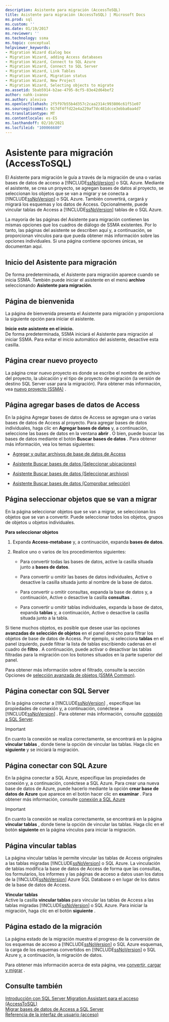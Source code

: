 ```yaml
---
description: Asistente para migración (AccessToSQL)
title: Asistente para migración (AccessToSQL) | Microsoft Docs
ms.prod: sql
ms.custom: ''
ms.date: 01/19/2017
ms.reviewer: ''
ms.technology: ssma
ms.topic: conceptual
helpviewer_keywords:
- Migration Wizard dialog box
- Migration Wizard, adding Access databases
- Migration Wizard, Connect to SQL Azure
- Migration Wizard, Connect to SQL Server
- Migration Wizard, Link Tables
- Migration Wizard, Migration status
- Migration Wizard, New Project
- Migration Wizard, Selecting objects to migrate
ms.assetid: 5bab5914-b2ae-4795-8cf5-83e42d64bef2
author: nahk-ivanov
ms.author: alexiva
ms.openlocfilehash: 2f5f97b55b4d357c2caa2314c993806c61f51e07
ms.sourcegitcommit: 917df4ffd22e4a229af7dc481dcce3ebba0aa4d7
ms.translationtype: MT
ms.contentlocale: es-ES
ms.lasthandoff: 02/10/2021
ms.locfileid: "100066680"
---
```

# <a name="migration-wizard-accesstosql"></a>Asistente para migración (AccessToSQL)
El Asistente para migración le guía a través de la migración de una o varias bases de datos de acceso a [!INCLUDE[ssNoVersion](../../includes/ssnoversion-md.md)] o SQL Azure. Mediante el asistente, se crea un proyecto, se agregan bases de datos al proyecto, se seleccionan los objetos que se van a migrar y se conecta a [!INCLUDE[ssNoVersion](../../includes/ssnoversion-md.md)] o SQL Azure. También convertirá, cargará y migrará los esquemas y los datos de Access. Opcionalmente, puede vincular tablas de Access a [!INCLUDE[ssNoVersion](../../includes/ssnoversion-md.md)] tablas de o SQL Azure.  
  
La mayoría de las páginas del Asistente para migración contienen las mismas opciones que los cuadros de diálogo de SSMA existentes. Por lo tanto, las páginas del asistente se describen aquí y, a continuación, se proporcionan vínculos para que pueda obtener más información sobre las opciones individuales. Si una página contiene opciones únicas, se documentan aquí.  
  
## <a name="starting-the-migration-wizard"></a>Inicio del Asistente para migración  
De forma predeterminada, el Asistente para migración aparece cuando se inicia SSMA. También puede iniciar el asistente en el menú **archivo** seleccionando **Asistente para migración**.  
  
## <a name="welcome-page"></a>Página de bienvenida  
La página de bienvenida presenta el Asistente para migración y proporciona la siguiente opción para iniciar el asistente.  
  
**Inicie este asistente en el inicio.**  
De forma predeterminada, SSMA iniciará el Asistente para migración al iniciar SSMA. Para evitar el inicio automático del asistente, desactive esta casilla.  
  
## <a name="create-new-project-page"></a>Página crear nuevo proyecto  
La página crear nuevo proyecto es donde se escribe el nombre de archivo del proyecto, la ubicación y el tipo de proyecto de migración (la versión de destino SQL Server usar para la migración). Para obtener más información, vea [nuevo proyecto (SSMA)](./new-project-ssma-accesstosql.md) .  
  
## <a name="add-access-databases-page"></a>Página agregar bases de datos de Access  
En la página Agregar bases de datos de Access se agregan una o varias bases de datos de Access al proyecto. Para agregar bases de datos individuales, haga clic en **Agregar bases de datos** y, a continuación, seleccione las bases de datos en la ventana **abrir** . O bien, puede buscar las bases de datos mediante el botón **Buscar bases de datos** . Para obtener más información, vea los temas siguientes:  
  
-   [Agregar y quitar archivos de base de datos de Access](adding-and-removing-access-database-files-accesstosql.md)  
  
-   [Asistente Buscar bases de datos (Seleccionar ubicaciones)](./find-databases-wizard-select-locations-accesstosql.md)  
  
-   [Asistente Buscar bases de datos (Seleccionar archivos)](./find-databases-wizard-select-files-accesstosql.md)  
  
-   [Asistente Buscar bases de datos (Comprobar selección)](./find-databases-wizard-verify-selection-accesstosql.md)  
  
## <a name="select-objects-to-migrate-page"></a>Página seleccionar objetos que se van a migrar  
En la página seleccionar objetos que se van a migrar, se seleccionan los objetos que se van a convertir. Puede seleccionar todos los objetos, grupos de objetos u objetos individuales.  
  
**Para seleccionar objetos**  
  
1.  Expanda **Access-metabase** y, a continuación, expanda **bases de datos**.  
  
2.  Realice uno o varios de los procedimientos siguientes:  
  
    -   Para convertir todas las bases de datos, active la casilla situada junto a **bases de datos**.  
  
    -   Para convertir u omitir las bases de datos individuales, Active o desactive la casilla situada junto al nombre de la base de datos.  
  
    -   Para convertir u omitir consultas, expanda la base de datos y, a continuación, Active o desactive la casilla **consultas** .  
  
    -   Para convertir u omitir tablas individuales, expanda la base de datos, expanda **tablas** y, a continuación, Active o desactive la casilla situada junto a la tabla.  
  
Si tiene muchos objetos, es posible que desee usar las opciones **avanzadas de selección de objetos** en el panel derecho para filtrar los objetos de base de datos de Access. Por ejemplo, si selecciona **tablas** en el panel izquierdo, puede filtrar la lista de tablas escribiendo cadenas en el cuadro de **filtro** . A continuación, puede activar o desactivar las tablas filtradas para la migración con los botones situados en la parte superior del panel.  
  
Para obtener más información sobre el filtrado, consulte la sección Opciones de [selección avanzada de objetos (SSMA Common)](../sybase/advanced-object-selection-sybasetosql.md).  
  
## <a name="connect-to-sql-server-page"></a>Página conectar con SQL Server  
En la página conectar a [!INCLUDE[ssNoVersion](../../includes/ssnoversion-md.md)] , especifique las propiedades de conexión y, a continuación, conéctese a [!INCLUDE[ssNoVersion](../../includes/ssnoversion-md.md)] . Para obtener más información, consulte [conexión a SQL Server](connect-to-sql-server-accesstosql.md).
  
> [!IMPORTANT]  
> En cuanto la conexión se realiza correctamente, se encontrará en la página **vincular tablas** , donde tiene la opción de vincular las tablas. Haga clic en **siguiente** y se iniciará la migración.  
  
## <a name="connect-to-sql-azure-page"></a>Página conectar con SQL Azure  
En la página conectar a SQL Azure, especifique las propiedades de conexión y, a continuación, conéctese a SQL Azure. Para crear una nueva base de datos de Azure, puede hacerlo mediante la opción **crear base de datos de Azure** que aparece en el botón hacer clic en **examinar** . Para obtener más información, consulte [conexión a SQL Azure](connect-to-azure-sql-db-accesstosql.md)  
  
> [!IMPORTANT]  
> En cuanto la conexión se realiza correctamente, se encontrará en la página **vincular tablas** , donde tiene la opción de vincular las tablas. Haga clic en el botón **siguiente** en la página vínculos para iniciar la migración.  
  
## <a name="link-tables-page"></a>Página vincular tablas  
La página vincular tablas le permite vincular las tablas de Access originales a las tablas migradas [!INCLUDE[ssNoVersion](../../includes/ssnoversion-md.md)] o SQL Azure. La vinculación de tablas modifica la base de datos de Access de forma que las consultas, los formularios, los informes y las páginas de acceso a datos usan los datos de la [!INCLUDE[ssNoVersion](../../includes/ssnoversion-md.md)] Azure SQL Database o en lugar de los datos de la base de datos de Access.  
  
**Vincular tablas**  
Active la casilla **vincular tablas** para vincular las tablas de Access a las tablas migradas [!INCLUDE[ssNoVersion](../../includes/ssnoversion-md.md)] o SQL Azure. Para iniciar la migración, haga clic en el botón **siguiente** .  
  
## <a name="migration-status-page"></a>Página estado de la migración  
La página estado de la migración muestra el progreso de la conversión de los esquemas de acceso a [!INCLUDE[ssNoVersion](../../includes/ssnoversion-md.md)] o SQL Azure esquemas, la carga de los esquemas convertidos en [!INCLUDE[ssNoVersion](../../includes/ssnoversion-md.md)] o SQL Azure y, a continuación, la migración de datos.  
  
Para obtener más información acerca de esta página, vea [convertir, cargar y migrar](./convert-load-and-migrate-accesstosql.md) .  
  
## <a name="see-also"></a>Consulte también  
[Introducción con SQL Server Migration Assistant para el acceso &#40;AccessToSQL&#41;](../../ssma/access/getting-started-with-sql-server-migration-assistant-for-access-accesstosql.md)  
[Migrar bases de datos de Access a SQL Server](migrating-access-databases-to-sql-server-azure-sql-db-accesstosql.md)  
[Referencia de la interfaz de usuario (acceso)](./user-interface-reference-accesstosql.md)  
